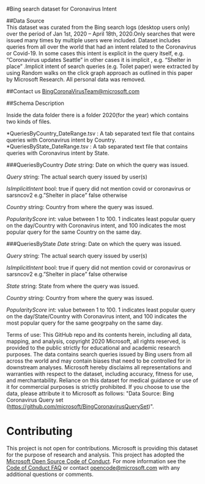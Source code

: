 #Bing search dataset for Coronavirus Intent  

##Data Source  
This dataset was curated from the Bing search logs (desktop users only) over the period of Jan 1st, 2020 – April 18th, 2020.Only searches that were issued many times by multiple users were included. Dataset includes queries from all over the world that had an intent related to the Coronavirus or Covid-19. In some cases this intent is explicit in the query itself, e.g. “Coronavirus updates Seattle” in other cases it is implicit , e.g. “Shelter in place” .Implicit intent of search queries (e.g. Toilet paper) were extracted by using Random walks on the click graph approach as outlined in this paper by Microsoft Research. All personal data was removed.


##Contact us
BingCoronaVirusTeam@microsoft.com


##Schema Description  

Inside the data folder there is a folder 2020(for the year) which contains two kinds of files. 

*QueriesByCountry_DateRange.tsv : A tab separated text file that contains queries with Coronavirus intent by Country.   
*QueriesByState_DateRange.tsv	: A tab separated text file that contains queries with Coronavirus intent by State. 


###QueriesByCountry
*Date* string: Date on which the query was issued.  

*Query* string: The actual search query issued by user(s)  

*IsImplicitIntent* bool: true if query did not mention covid or coronavirus or sarsncov2 e.g.”Shelter in place” false otherwise  

*Country* string: Country from where the query was issued.  

*PopularityScore* int: value between 1 to 100. 1 indicates least popular query on the day/Country with Coronavirus intent, and 100 indicates the most popular query for the same Country on the same day.  


###QueriesByState
*Date* string: Date on which the query was issued.  

*Query* string: The actual search query issued by user(s)  

*IsImplicitIntent* bool: true if query did not mention covid or coronavirus or sarsncov2 e.g.”Shelter in place” false otherwise  

*State* string: State from where the query was issued. 

*Country* string: Country from where the query was issued.  

*PopularityScore* int: value between 1 to 100. 1 indicates least popular query on the day/State/Country with Coronavirus intent, and 100 indicates the most popular query for the same geogrpahy on the same day.  



Terms of use: 
This GitHub repo and its contents herein, including all data, mapping, and analysis, copyright 2020 Microsoft, all rights reserved, is provided to the public strictly for educational and academic research purposes. The data contains search queries issued by Bing users from all across the world and may contain biases that need to be controlled for in downstream analyses.  Microsoft hereby disclaims all representations and warranties with respect to the dataset, including accuracy, fitness for use, and merchantability. Reliance on this dataset for medical guidance or use of it for commercial purposes is strictly prohibited. If you choose to use the data, please attribute it to Microsoft as follows: "Data Source: Bing Coronavirus Query set (https://github.com/microsoft/BingCoronavirusQuerySet)".


# Contributing

This project is not open for contributions.  Microsoft is providing this dataset for the purpose of research and analysis.
This project has adopted the [Microsoft Open Source Code of Conduct](https://opensource.microsoft.com/codeofconduct/).
For more information see the [Code of Conduct FAQ](https://opensource.microsoft.com/codeofconduct/faq/) or
contact [opencode@microsoft.com](mailto:opencode@microsoft.com) with any additional questions or comments.
